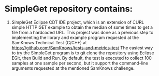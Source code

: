 # SimpleGet repository contains:

1. SimpleGet Eclipse CDT IDE project, which is an extension of CURL simple HTTP GET example to obtain the median of some times to get a file from a hardcoded URL. This project was done as a previous step to implementing the library and example program requested at the SamKnows Technical Test (C/C++) at https://github.com/SamKnows/tests-and-metrics-test
The easiest way to try the SimpleGet program is to git clone the repository using Eclipse EGit, then Build and Run. By default, the test is executed to collect 100 samples at one sample per second, but it support the command-line arguments requested at the mentioned SamKnows challenge.
